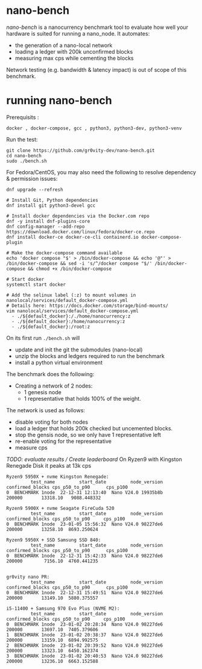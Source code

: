 # nano-bench

*nano-bench* is a nanocurrency benchmark tool to evaluate how well your hardware is suited for running a nano_node.
It automates:
- the generation of a nano-local network
- loading a ledger with 200k unconfirmed blocks
- measuring max cps while cementing the blocks

Network testing (e.g. bandwidth & latency impact) is out of scope of this benchmark.

# running nano-bench

Prerequisits :

`docker , docker-compose, gcc , python3, python3-dev, python3-venv`

Run the test: 
```
git clone https://github.com/gr0vity-dev/nano-bench.git
cd nano-bench
sudo ./bench.sh 
```

For Fedora/CentOS, you may also need the following to resolve dependency & permission issues:
```
dnf upgrade --refresh

# Install Git, Python dependencies
dnf install git python3-devel gcc 

# Install docker dependencies via the Docker.com repo
dnf -y install dnf-plugins-core
dnf config-manager --add-repo https://download.docker.com/linux/fedora/docker-ce.repo
dnf install docker-ce docker-ce-cli containerd.io docker-compose-plugin

# Make the docker-compose command available
echo 'docker compose "$' > /bin/docker-compose && echo '@"' > /bin/docker-compose && sed -i 's/^/docker compose "$/' /bin/docker-compose && chmod +x /bin/docker-compose

# Start docker
systemctl start docker

# Add the selinux label (:z) to mount volumes in nanolocal/services/default_docker-compose.yml
# Details here: https://docs.docker.com/storage/bind-mounts/
vim nanolocal/services/default_docker-compose.yml
  - ./${default_docker}:/./home/nanocurrency:z
  - ./${default_docker}:/home/nanocurrency:z
  - ./${default_docker}:/root:z
```

On its first run `./bench.sh` will 
- update and init the git the submodules (nano-local)
- unzip the blocks and ledgers required to run the benchmark
- install a python virtual environment

The benchmark does the following: 
- Creating a network of 2 nodes: 
	- 1 genesis node 
	- 1 representative that holds 100% of the weight.

The network is used as follows:
- disable voting for both nodes
- load a ledger that holds 200k checked but uncemented blocks.
- stop the gensis node, so we only have 1 representative left
- re-enable voting for the representative 
- measure cps

*TODO: evaluate results / Create leaderboard*
On Ryzen9 with Kingston Renegade Disk it peaks at 13k cps

```
Ryzen9 5950X + nvme Kingston Renegade:
         test_name         start_date         node_version  confirmed_blocks cps_p50_to_p90      cps_p100
0  BENCHMARK 1node  22-12-31 12:13:40  Nano V24.0 19935b8b            200000       13318.10   9088.448332

Ryzen9 5900X + nvme Seagate FireCuda 520
         test_name         start_date         node_version  confirmed_blocks cps_p50_to_p90     cps_p100
0  BENCHMARK 1node  23-01-05 15:56:32  Nano V24.0 98227de6            200000       13258.10  8693.250624

Ryzen9 5950X + SSD Samsung SSD 840:
         test_name         start_date         node_version  confirmed_blocks cps_p50_to_p90      cps_p100
0  BENCHMARK 1node  22-12-31 15:42:33  Nano V24.0 98227de6            200000        7156.10  4760.441235


gr0vity nano PR:
         test_name         start_date         node_version  confirmed_blocks cps_p50_to_p90      cps_p100
0  BENCHMARK 1node  22-12-31 15:49:51  Nano V24.0 98227de6            200000       13149.10  5880.375557

i5-11400 + Samsung 970 Evo Plus (NVME M2):
         test_name         start_date         node_version  confirmed_blocks cps_p50_to_p90     cps_p100
0  BENCHMARK 1node  23-01-02 20:28:34  Nano V24.0 98227de6            200000       13697.10  7405.379606
1  BENCHMARK 1node  23-01-02 20:38:37  Nano V24.0 98227de6            200000       13159.10  6894.992575
2  BENCHMARK 1node  23-01-02 20:39:52  Nano V24.0 98227de6            200000       13323.10  6450.162374
3  BENCHMARK 1node  23-01-02 20:40:53  Nano V24.0 98227de6            200000       13236.10  6663.152588

```

